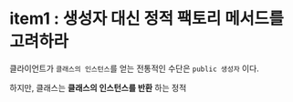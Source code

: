 # item1 : 생성자 대신 정적 팩토리 메서드를 고려하라

클라이언트가 `클래스의 인스턴스`를 얻는 전통적인 수단은 `public 생성자` 이다.

하지만, 클래스는 **클래스의 인스턴스를 반환** 하는 정적